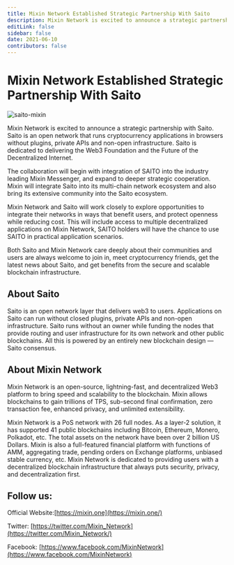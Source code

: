 ```yaml
---
title: Mixin Network Established Strategic Partnership With Saito
description: Mixin Network is excited to announce a strategic partnership with Saito. Mixin will integrate Saito into its multi-chain network ecosystem and also bring its extensive community into the Saito ecosystem.
editLink: false
sidebar: false
date: 2021-06-10
contributors: false
---
```


# Mixin Network Established Strategic Partnership With Saito

![saito-mixin](./saito-mixin.png)

Mixin Network is excited to announce a strategic partnership with Saito. Saito is an open network that runs cryptocurrency applications in browsers without plugins, private APIs and non-open infrastructure. Saito is dedicated to delivering the Web3 Foundation and the Future of the Decentralized Internet.

The collaboration will begin with integration of SAITO into the industry leading Mixin Messenger, and expand to deeper strategic cooperation. Mixin will integrate Saito into its multi-chain network ecosystem and also bring its extensive community into the Saito ecosystem.

Mixin Network and Saito will work closely to explore opportunities to integrate their networks in ways that benefit users, and protect openness while reducing cost. This will include access to multiple decentralized applications on Mixin Network, SAITO holders will have the chance to use SAITO in practical application scenarios.

Both Saito and Mixin Network care deeply about their communities and users are always welcome to join in, meet cryptocurrency friends, get the latest news about Saito, and get benefits from the secure and scalable blockchain infrastructure.

## About Saito

Saito is an open network layer that delivers web3 to users. Applications on Saito can run without closed plugins, private APIs and non-open infrastructure. Saito runs without an owner while funding the nodes that provide routing and user infrastructure for its own network and other public blockchains. All this is powered by an entirely new blockchain design — Saito consensus.

## About Mixin Network

Mixin Network is an open-source, lightning-fast, and decentralized Web3 platform to bring speed and scalability to the blockchain. Mixin allows blockchains to gain trillions of TPS, sub-second final confirmation, zero transaction fee, enhanced privacy, and unlimited extensibility.

Mixin Network is a PoS network with 26 full nodes. As a layer-2 solution, it has supported 41 public blockchains including Bitcoin, Ethereum, Monero, Polkadot, etc. The total assets on the network have been over 2 billion US Dollars. Mixin is also a full-featured financial platform with functions of AMM, aggregating trade, pending orders on Exchange platforms, unbiased stable currency, etc. Mixin Network is dedicated to providing users with a decentralized blockchain infrastructure that always puts security, privacy, and decentralization first.

## Follow us:

Official Website:[https://mixin.one](https://mixin.one/)

Twitter: [https://twitter.com/Mixin_Network](https://twitter.com/Mixin_Network/)

Facebook: [https://www.facebook.com/MixinNetwork](https://www.facebook.com/MixinNetwork)
